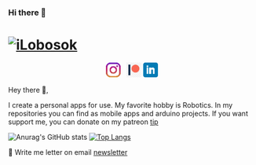 <!--
MIT License

Copyright (c) 2021 Anurag Hazra

Permission is hereby granted, free of charge, to any person obtaining a copy
of this software and associated documentation files (the "Software"), to deal
in the Software without restriction, including without limitation the rights
to use, copy, modify, merge, publish, distribute, sublicense, and/or sell
copies of the Software, and to permit persons to whom the Software is
furnished to do so, subject to the following conditions:

The above copyright notice and this permission notice shall be included in all
copies or substantial portions of the Software.

THE SOFTWARE IS PROVIDED "AS IS", WITHOUT WARRANTY OF ANY KIND, EXPRESS OR
IMPLIED, INCLUDING BUT NOT LIMITED TO THE WARRANTIES OF MERCHANTABILITY,
FITNESS FOR A PARTICULAR PURPOSE AND NONINFRINGEMENT. IN NO EVENT SHALL THE
AUTHORS OR COPYRIGHT HOLDERS BE LIABLE FOR ANY CLAIM, DAMAGES OR OTHER
LIABILITY, WHETHER IN AN ACTION OF CONTRACT, TORT OR OTHERWISE, ARISING FROM,
OUT OF OR IN CONNECTION WITH THE SOFTWARE OR THE USE OR OTHER DEALINGS IN THE
SOFTWARE.
-->


### Hi there 👋

# [![iLobosok](https://i.imgur.com/rHkNGuX.png)](https://imgur.com/)


<p align='center'>
<a href="https://instagram.com/ilobosok"><img height="30" src="https://github.com/iLobosok/ilobosok/blob/main/icon/instagram.png?raw=true"></a>&nbsp;&nbsp;
<a href="https://www.patreon.com/ilobosoki"><img height="30" src="https://github.com/iLobosok/ilobosok/blob/main/icon/patreon-logo-art-wikimedia-commons-film-png-favpng-5b0msBXkV8xH4nZziNPgH7aS0_t.jpg?raw=true"></a>
<a href="https://www.linkedin.com/in/ivan-lobosok-4993161bb/"><img height="30" src="https://github.com/iLobosok/ilobosok/blob/main/icon/linkedin.png?raw=true"></a>
</p>

Hey there 👋,

I create a personal apps for use. My favorite hobby is Robotics. In my repositories you can find as mobile apps and arduino projects. 
If you want support me, you can donate on my patreon [tip](https://www.patreon.com/ilobosoki)


 ![Anurag's GitHub stats](https://github-readme-stats.vercel.app/api?username=iLobosok&show_icons=true&theme=tokyonight)
 [![Top Langs](https://github-readme-stats.vercel.app/api/top-langs/?username=iLobosok)](https://github.com/anuraghazra/github-readme-stats)
 
💌 Write me letter on email [newsletter](mailto:ilobosoki@gmail.com)

